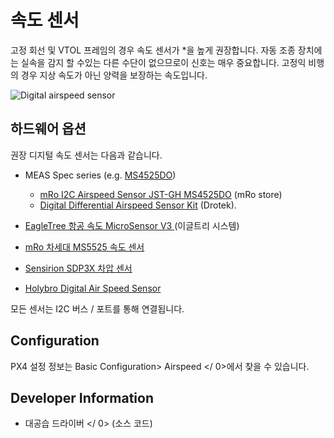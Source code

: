 # 속도 센서

고정 회선 및 VTOL 프레임의 경우 속도 센서가 *을 높게 권장합니다. 자동 조종 장치에는 실속을 감지 할 수있는 다른 수단이 없으므로이 신호는 매우 중요합니다. 고정익 비행의 경우 지상 속도가 아닌 양력을 보장하는 속도입니다.</p> 

![Digital airspeed sensor](../../images/digital_airspeed_sensor.jpg)

## 하드웨어 옵션

권장 디지털 속도 센서는 다음과 같습니다.

* MEAS Spec series (e.g. [MS4525DO](http://www.meas-spec.com/downloads/MS4525DO.pdf))
  
  * [mRo I2C Airspeed Sensor JST-GH MS4525DO](https://store.mrobotics.io/mRo-I2C-Airspeed-Sensor-JST-GH-p/mro-classy-arspd-mr.htm) (mRo store)
  * [Digital Differential Airspeed Sensor Kit](https://drotek.com/shop/en/airspeed/793-digital-differential-airspeed-sensor-kit-.html?search_query=airspeed&results=6) (Drotek).

* [ EagleTree 항공 속도 MicroSensor V3 ](http://www.eagletreesystems.com/index.php?route=product/product&product_id=63) (이글트리 시스템)

* [mRo 차세대 MS5525 속도 센서](https://store.mrobotics.io/mRo-Next-Gen-MS5525-Airspeed-Sensor-NEW-p/mro-ms5525v2-mr.htm)
* [Sensirion SDP3X 차압 센서](https://www.sensirion.com/en/flow-sensors/differential-pressure-sensors/worlds-smallest-differential-pressure-sensor/)
* [Holybro Digital Air Speed Sensor](https://shop.holybro.com/digital-air-speed-sensor_p1029.html)

모든 센서는 I2C 버스 / 포트를 통해 연결됩니다.

## Configuration

PX4 설정 정보는  Basic Configuration> Airspeed </ 0>에서 찾을 수 있습니다.</p> 

## Developer Information

*  대공습 드라이버 </ 0> (소스 코드)</li> </ul>